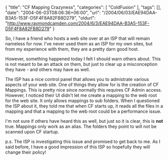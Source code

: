 {
	"title": "CF Mapping Crazyness",
	"categories": [
		"ColdFusion"
	],
	"tags": [],
	"date": "2004-06-03T08:06:36+06:00",
	"url": "/2004/06/03/EAE94DAA-B3A5-153F-D5F4F8A82FB8D279",
	"oldurl": "http://www.raymondcamden.com/2004/6/3/EAE94DAA-B3A5-153F-D5F4F8A82FB8D279"
}

So, I have a friend who hosts a web site over at an ISP that will remain nameless for now. I've never used them as an ISP for my own sites, but from my experience with them, they are a pretty darn good host.

However, something happened today I felt I should warn others about. This is not meant to be an attack on them, but just to clear up a misconception they have - and others may have as well.

The ISP has a nice control panel that allows you to admistrate various aspects of your web site. One of things they allow for is the creation of CF Mappings. This is pretty nice since normally this requires CF Admin access. However, I noticed their UI didn't let me create a mapping to the web root for the web site. It only allows mappings to sub folders. When I questioned the ISP about it, they told me that when CF starts up, it reads all the files in a mapping and that a mapping to the web root could be a performance issue.

I'm not sure if others have heard this as well, but just so it is clear, this is <b>not</b> true. Mappings only work as an alias. The folders they point to will not be scanned upon CF startup.

p.s. The ISP is investigating this issue and promised to get back to me. As I said before, I have a good impression of this ISP so hopefully they will change their policy!